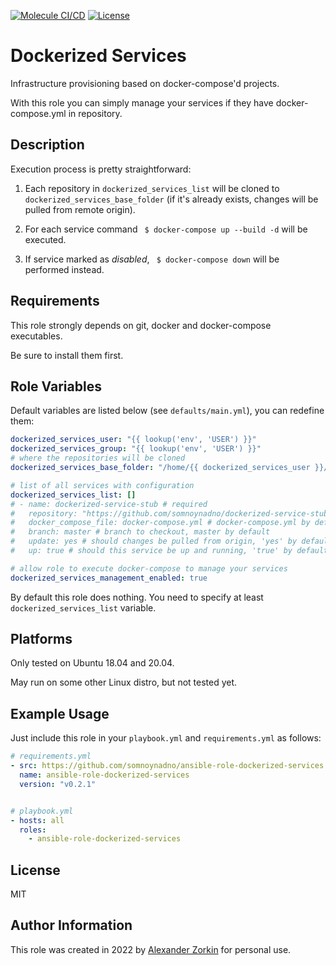 [![Molecule CI/CD](https://github.com/somnoynadno/ansible-role-dockerized-services/actions/workflows/main.yml/badge.svg)](https://github.com/somnoynadno/ansible-role-dockerized-services/actions/workflows/main.yml)
[![License](https://img.shields.io/badge/License-MIT-blue.svg)](https://opensource.org/licenses/MIT)

Dockerized Services
===================

Infrastructure provisioning based on docker-compose'd projects.

With this role you can simply manage your services if they have docker-compose.yml in repository.

Description
-----------

Execution process is pretty straightforward:

1. Each repository in `dockerized_services_list` will be cloned to `dockerized_services_base_folder` (if it's already exists, changes will be pulled from remote origin).

2. For each service command ` $ docker-compose up --build -d` will be executed.

3. If service marked as *disabled*, ` $ docker-compose down` will be performed instead.

Requirements
------------

This role strongly depends on git, docker and docker-compose executables. 

Be sure to install them first. 

Role Variables
--------------

Default variables are listed below (see `defaults/main.yml`), you can redefine them:

```yaml
dockerized_services_user: "{{ lookup('env', 'USER') }}"
dockerized_services_group: "{{ lookup('env', 'USER') }}"
# where the repositories will be cloned
dockerized_services_base_folder: "/home/{{ dockerized_services_user }}/services"

# list of all services with configuration
dockerized_services_list: []
# - name: dockerized-service-stub # required
#   repository: "https://github.com/somnoynadno/dockerized-service-stub" # required
#   docker_compose_file: docker-compose.yml # docker-compose.yml by default
#   branch: master # branch to checkout, master by default
#   update: yes # should changes be pulled from origin, 'yes' by default
#   up: true # should this service be up and running, 'true' by default

# allow role to execute docker-compose to manage your services
dockerized_services_management_enabled: true
```

By default this role does nothing. You need to specify at least `dockerized_services_list` variable.

Platforms
---------

Only tested on Ubuntu 18.04 and 20.04.

May run on some other Linux distro, but not tested yet.


Example Usage
-------------

Just include this role in your `playbook.yml` and `requirements.yml` as follows:

```yaml
# requirements.yml
- src: https://github.com/somnoynadno/ansible-role-dockerized-services
  name: ansible-role-dockerized-services
  version: "v0.2.1"


# playbook.yml
- hosts: all
  roles:
    - ansible-role-dockerized-services

```

License
-------

MIT

Author Information
------------------

This role was created in 2022 by [Alexander Zorkin](https://github.com/somnoynadno) for personal use.
